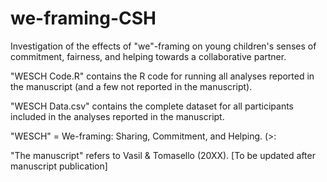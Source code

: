 # we-framing-CSH
Investigation of the effects of "we"-framing on young children's senses of commitment, fairness, and helping towards a collaborative partner.

"WESCH Code.R" contains the R code for running all analyses reported in the manuscript (and a few not reported in the manuscript).

"WESCH Data.csv" contains the complete dataset for all participants included in the analyses reported in the manuscript.

"WESCH" = We-framing: Sharing, Commitment, and Helping. (>:

"The manuscript" refers to Vasil & Tomasello (20XX). [To be updated after manuscript publication]
